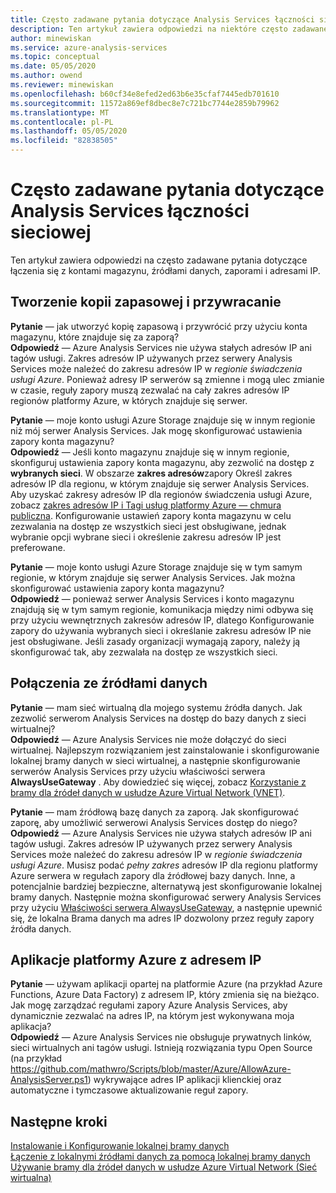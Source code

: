 ```yaml
---
title: Często zadawane pytania dotyczące Analysis Services łączności sieciowej | Microsoft Docs
description: Ten artykuł zawiera odpowiedzi na niektóre często zadawane pytania dotyczące Analysis Services łączności sieciowej.
author: minewiskan
ms.service: azure-analysis-services
ms.topic: conceptual
ms.date: 05/05/2020
ms.author: owend
ms.reviewer: minewiskan
ms.openlocfilehash: b60cf34e8efed2ed63b6e35cfaf7445edb701610
ms.sourcegitcommit: 11572a869ef8dbec8e7c721bc7744e2859b79962
ms.translationtype: MT
ms.contentlocale: pl-PL
ms.lasthandoff: 05/05/2020
ms.locfileid: "82838505"
---
```

# <a name="frequently-asked-questions-about-analysis-services-network-connectivity"></a>Często zadawane pytania dotyczące Analysis Services łączności sieciowej

Ten artykuł zawiera odpowiedzi na często zadawane pytania dotyczące łączenia się z kontami magazynu, źródłami danych, zaporami i adresami IP.

## <a name="backup-and-restore"></a>Tworzenie kopii zapasowej i przywracanie

**Pytanie** — jak utworzyć kopię zapasową i przywrócić przy użyciu konta magazynu, które znajduje się za zaporą?   
**Odpowiedź** — Azure Analysis Services nie używa stałych adresów IP ani tagów usługi. Zakres adresów IP używanych przez serwery Analysis Services może należeć do zakresu adresów IP w *regionie świadczenia usługi Azure*. Ponieważ adresy IP serwerów są zmienne i mogą ulec zmianie w czasie, reguły zapory muszą zezwalać na cały zakres adresów IP regionów platformy Azure, w których znajduje się serwer.

**Pytanie** — moje konto usługi Azure Storage znajduje się w innym regionie niż mój serwer Analysis Services. Jak mogę skonfigurować ustawienia zapory konta magazynu?   
**Odpowiedź** — Jeśli konto magazynu znajduje się w innym regionie, skonfiguruj ustawienia zapory konta magazynu, aby zezwolić na dostęp z **wybranych sieci**. W obszarze **zakres adresów**zapory Określ zakres adresów IP dla regionu, w którym znajduje się serwer Analysis Services. Aby uzyskać zakresy adresów IP dla regionów świadczenia usługi Azure, zobacz [zakres adresów IP i Tagi usług platformy Azure — chmura publiczna](https://www.microsoft.com/download/details.aspx?id=56519). Konfigurowanie ustawień zapory konta magazynu w celu zezwalania na dostęp ze wszystkich sieci jest obsługiwane, jednak wybranie opcji wybrane sieci i określenie zakresu adresów IP jest preferowane. 

**Pytanie** — moje konto usługi Azure Storage znajduje się w tym samym regionie, w którym znajduje się serwer Analysis Services. Jak można skonfigurować ustawienia zapory konta magazynu?   
**Odpowiedź** — ponieważ serwer Analysis Services i konto magazynu znajdują się w tym samym regionie, komunikacja między nimi odbywa się przy użyciu wewnętrznych zakresów adresów IP, dlatego Konfigurowanie zapory do używania wybranych sieci i określanie zakresu adresów IP nie jest obsługiwane. Jeśli zasady organizacji wymagają zapory, należy ją skonfigurować tak, aby zezwalała na dostęp ze wszystkich sieci.


## <a name="data-source-connections"></a>Połączenia ze źródłami danych

**Pytanie** — mam sieć wirtualną dla mojego systemu źródła danych. Jak zezwolić serwerom Analysis Services na dostęp do bazy danych z sieci wirtualnej?   
**Odpowiedź** — Azure Analysis Services nie może dołączyć do sieci wirtualnej. Najlepszym rozwiązaniem jest zainstalowanie i skonfigurowanie lokalnej bramy danych w sieci wirtualnej, a następnie skonfigurowanie serwerów Analysis Services przy użyciu właściwości serwera **AlwaysUseGateway** . Aby dowiedzieć się więcej, zobacz [Korzystanie z bramy dla źródeł danych w usłudze Azure Virtual Network (VNET)](analysis-services-vnet-gateway.md).

**Pytanie** — mam źródłową bazę danych za zaporą. Jak skonfigurować zaporę, aby umożliwić serwerowi Analysis Services dostęp do niego?   
**Odpowiedź** — Azure Analysis Services nie używa stałych adresów IP ani tagów usługi. Zakres adresów IP używanych przez serwery Analysis Services może należeć do zakresu adresów IP w *regionie świadczenia usługi Azure*. Musisz podać *pełny zakres* adresów IP dla regionu platformy Azure serwera w regułach zapory dla źródłowej bazy danych. Inne, a potencjalnie bardziej bezpieczne, alternatywą jest skonfigurowanie lokalnej bramy danych. Następnie można skonfigurować serwery Analysis Services przy użyciu [Właściwości serwera AlwaysUseGateway](analysis-services-vnet-gateway.md#configure-alwaysusegateway-property), a następnie upewnić się, że lokalna Brama danych ma adres IP dozwolony przez reguły zapory źródła danych.

## <a name="azure-apps-with-ip-address"></a>Aplikacje platformy Azure z adresem IP

**Pytanie** — używam aplikacji opartej na platformie Azure (na przykład Azure Functions, Azure Data Factory) z adresem IP, który zmienia się na bieżąco. Jak mogę zarządzać regułami zapory Azure Analysis Services, aby dynamicznie zezwalać na adres IP, na którym jest wykonywana moja aplikacja?   
**Odpowiedź** — Azure Analysis Services nie obsługuje prywatnych linków, sieci wirtualnych ani tagów usługi. Istnieją rozwiązania typu Open Source (na przykład https://github.com/mathwro/Scripts/blob/master/Azure/AllowAzure-AnalysisServer.ps1) wykrywające adres IP aplikacji klienckiej oraz automatyczne i tymczasowe aktualizowanie reguł zapory.


## <a name="next-steps"></a>Następne kroki

[Instalowanie i Konfigurowanie lokalnej bramy danych](analysis-services-gateway-install.md)   
[Łączenie z lokalnymi źródłami danych za pomocą lokalnej bramy danych](analysis-services-gateway.md)   
[Używanie bramy dla źródeł danych w usłudze Azure Virtual Network (Sieć wirtualna)](analysis-services-vnet-gateway.md)

